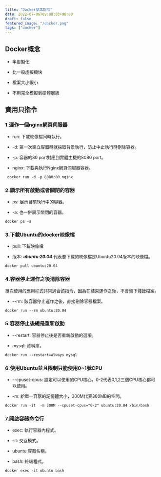 ```yaml
---
title: "Docker基本指令"
date: 2022-07-06T09:00:03+08:00
draft: false
featured_image: "/docker.png"
tags: ["docker"]
---
```


## Docker概念

* 半虛擬化

* 比一般虛擬機快

* 檔案大小很小

* 不用完全模擬到硬體層級

## 實用只指令

### 1.運作一個nginx網頁伺服器

* run: 下載映像檔同時執行。

* -d: 第一次建立容器時就採取背景執行，防止中止執行時刪除容器。

* -p: 容器的80 port對應到實體主機的8080 port。

* nginx: 下載與執行Nginx網頁伺服器容器。

```
 docker run -d -p 8080:80 nginx
```

### 2.顯示所有啟動或者關閉的容器

* ps: 展示目前執行中的容器。

* -a: 也一併展示關閉的容器。

```
docker ps -a
```

### 3.下載Ubuntu的docker映像檔

* pull: 下載映像檔

* 版本: ***ubuntu:20.04*** 代表要下載的映像檔是Ubuntu20.04版本的映像檔。

```
docker pull ubuntu:20.04
```

### 4.容器停止運作之後清除容器

單次使用的應用程式非常適合該指令，因為在結束運作之後，不會留下殘餘檔案。

* --rm: 該容器停止運作之後，直接刪除容器檔案。

```
docker run --rm ubuntu:20.04
```

### 5.容器停止後總是重新啟動

* --restart: 容器停止後是否重新啟動的選項。

* mysql: 資料庫。

```
docker run --restart=always mysql
```

### 6.使用Ubuntu並且限制只能使用0~1號CPU

* --cpuset-cpus: 設定可以使用的CPU核心，0-2代表0,1,2三個CPU核心都可以使用。

* -m: 給單一容器的記憶體大小，300M代表300MB的空間。

```
docker run -it  -m 300M --cpuset-cpus="0-2" ubuntu:20.04 /bin/bash
```

### 7.開啟容器命令行

* exec: 執行容器內程式。

* -it: 交互模式。

* ubuntu:容器名稱。

* bash: 終端程式。

```
docker exec -it ubuntu bash
```